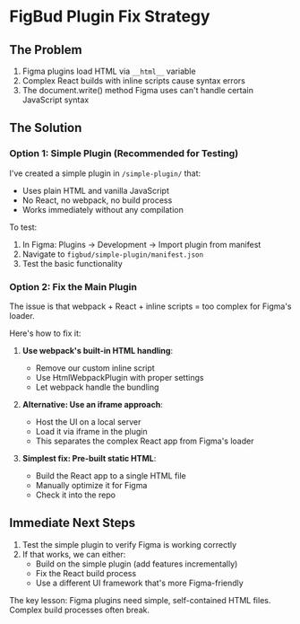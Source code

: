 # FigBud Plugin Fix Strategy

## The Problem
1. Figma plugins load HTML via `__html__` variable
2. Complex React builds with inline scripts cause syntax errors
3. The document.write() method Figma uses can't handle certain JavaScript syntax

## The Solution

### Option 1: Simple Plugin (Recommended for Testing)
I've created a simple plugin in `/simple-plugin/` that:
- Uses plain HTML and vanilla JavaScript
- No React, no webpack, no build process
- Works immediately without any compilation

To test:
1. In Figma: Plugins → Development → Import plugin from manifest
2. Navigate to `figbud/simple-plugin/manifest.json`
3. Test the basic functionality

### Option 2: Fix the Main Plugin
The issue is that webpack + React + inline scripts = too complex for Figma's loader.

Here's how to fix it:

1. **Use webpack's built-in HTML handling**:
   - Remove our custom inline script
   - Use HtmlWebpackPlugin with proper settings
   - Let webpack handle the bundling

2. **Alternative: Use an iframe approach**:
   - Host the UI on a local server
   - Load it via iframe in the plugin
   - This separates the complex React app from Figma's loader

3. **Simplest fix: Pre-built static HTML**:
   - Build the React app to a single HTML file
   - Manually optimize it for Figma
   - Check it into the repo

## Immediate Next Steps

1. Test the simple plugin to verify Figma is working correctly
2. If that works, we can either:
   - Build on the simple plugin (add features incrementally)
   - Fix the React build process
   - Use a different UI framework that's more Figma-friendly

The key lesson: Figma plugins need simple, self-contained HTML files. Complex build processes often break.